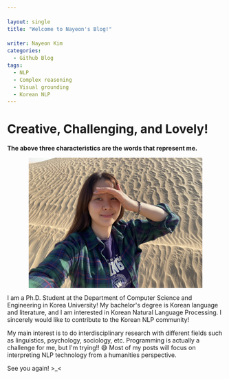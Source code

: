 ```yaml
---

layout: single
title: "Welcome to Nayeon's Blog!"

writer: Nayeon Kim
categories:
  - Github Blog
tags:
  - NLP
  - Complex reasoning
  - Visual grounding
  - Korean NLP
---
```


# Creative, Challenging, and Lovely!

<strong> The above three characteristics are the words that represent me.  </strong>


<img src="/assets/git.jpg" alt="git" style="width:80%; height:auto; display:block; margin-left:auto; margin-right:auto;">



I am a Ph.D. Student at the Department of Computer Science and Engineering in Korea University! My bachelor's degree is Korean language and literature, and I am interested in Korean Natural Language Processing. I sincerely would like to contribute to the Korean NLP community!


My main interest is to do interdisciplinary research with different fields such as linguistics, psychology, sociology, etc. Programming is actually a challenge for me, but I'm trying!! 😅 Most of my posts will focus on interpreting NLP technology from a humanities perspective.

See you again! >_<

